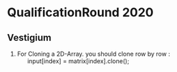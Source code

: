 
# QualificationRound 2020 
## Vestigium
1) For Cloning a 2D-Array. you should clone row by row : <br />
&nbsp;&nbsp;&nbsp;&nbsp;&nbsp;    input[index] =  matrix[index].clone();